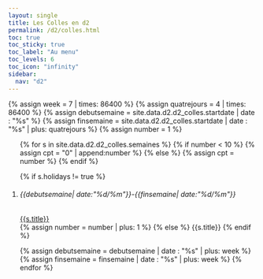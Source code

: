 ```yaml
---
layout: single
title: Les Colles en d2
permalink: /d2/colles.html
toc: true
toc_sticky: true
toc_label: "Au menu"
toc_levels: 6
toc_icon: "infinity"
sidebar:
  nav: "d2"
---
```


{% assign week = 7 | times: 86400 %}
{% assign quatrejours = 4 | times: 86400 %}
{% assign debutsemaine = site.data.d2.d2_colles.startdate | date : "%s" %}
{% assign finsemaine = site.data.d2.d2_colles.startdate | date : "%s" | plus: quatrejours %}
{% assign number = 1 %}

<ol>
{% for s in site.data.d2.d2_colles.semaines %}
{% if number < 10 %}
{% assign cpt = "0" | append:number %}
{% else %}
{% assign cpt = number %}
{% endif %}

{% if s.holidays != true %}
<li>
<h6 id="colle_{{cpt}}">{{debutsemaine| date:"%d/%m"}}-{{finsemaine| date:"%d/%m"}}</h6>
<a href="./colles/d2-colles{{cpt}}.pdf">{{s.title}}</a>
</li>
{% assign number = number | plus: 1 %}
{% else %}
{{s.title}}
{% endif %}

{% assign debutsemaine = debutsemaine | date : "%s" | plus: week %}
{% assign finsemaine = finsemaine | date : "%s" | plus: week %}
{% endfor %}
</ol>
